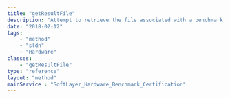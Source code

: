 ```yaml
---
title: "getResultFile"
description: "Attempt to retrieve the file associated with a benchmark certification result, if such a file exists.  If there is no file for this benchmark certification result, calling this method throws an exception. The 'getResultFile' method attempts to retrieve the file associated with a benchmark certification result, if such a file exists. If no file exists for the benchmark certification, an exception is thrown. "
date: "2018-02-12"
tags:
    - "method"
    - "sldn"
    - "Hardware"
classes:
    - "getResultFile"
type: "reference"
layout: "method"
mainService : "SoftLayer_Hardware_Benchmark_Certification"
---
```

